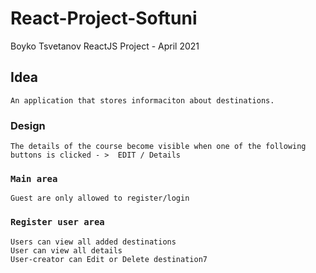 # React-Project-Softuni
   Boyko Tsvetanov ReactJS Project - April 2021



## Idea

    An application that stores informaciton about destinations.

### Design
    The details of the course become visible when one of the following buttons is clicked - >  EDIT / Details 

### `Main area`
    Guest are only allowed to register/login


### `Register user area`
    Users can view all added destinations
    User can view all details
    User-creator can Edit or Delete destination7


